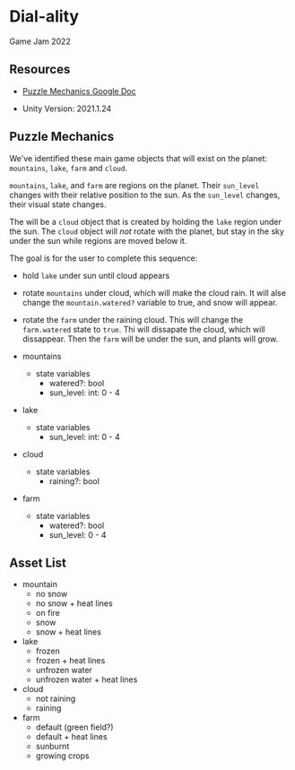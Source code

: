 # Dial-ality
Game Jam 2022

## Resources

- [Puzzle Mechanics Google Doc](https://docs.google.com/document/d/1JnRRYaNw4ot0yHyakc_7VcqkEgC7JCkjlv_9l6RiQNM/edit?usp=sharing)

- Unity Version: 2021.1.24

## Puzzle Mechanics

We've identified these main game objects that will exist on the planet: `mountains`, `lake`, `farm` and `cloud`.

`mountains`, `lake`, and `farm` are regions on the planet. Their `sun_level` changes with their relative position to the sun. As the `sun_level` changes, their visual state changes. 

The will be a `cloud` object that is created by holding the `lake` region under the sun. The `cloud` object will _not_ rotate with the planet, but stay in the sky under the sun while regions are moved below it. 

The goal is for the user to complete this sequence:

- hold `lake` under sun until cloud appears
- rotate `mountains` under cloud, which will make the cloud rain. It will alse change the `mountain.watered?` variable to true, and snow will appear.
- rotate the `farm` under the raining cloud. This will change the `farm.watered` state to `true`. Thi will dissapate the cloud, which will dissappear. Then the `farm` will be under the sun, and plants will grow.

- mountains
  - state variables
    - watered?: bool
    - sun_level: int: 0 - 4
- lake
  - state variables
    - sun_level: int: 0 - 4
- cloud
  - state variables
    - raining?: bool
- farm
  - state variables
    - watered?: bool
    - sun_level: 0 - 4

## Asset List

- mountain
  - no snow
  - no snow + heat lines
  - on fire
  - snow
  - snow + heat lines
- lake
  - frozen 
  - frozen + heat lines
  - unfrozen water
  - unfrozen water + heat lines
- cloud
  - not raining
  - raining
- farm
  - default (green field?)
  - default + heat lines
  - sunburnt
  - growing crops
